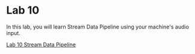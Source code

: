 # Lab 10

In this lab, you will learn Stream Data Pipeline using your machine's audio input. 

[Lab 10 Stream Data Pipeline](./lab10%20stream_data_pipeline_1.md)